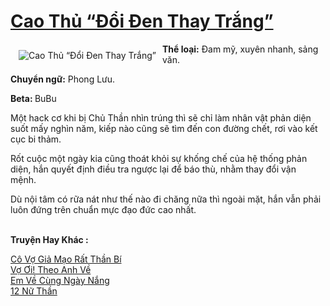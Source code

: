 <a href="https://utruyen.com/cao-thu-doi-den-thay-trang/10010/" title="Cao Thủ “Đổi Đen Thay Trắng”"><h1>Cao Thủ “Đổi Đen Thay Trắng”</h1></a><div style="display:table"><img align="right" style="float: left; padding: 10px;" src="https://utruyen.com/images/story/200x260/cao-thu-doi-den-thay-trang.jpg" alt="Cao Thủ “Đổi Đen Thay Trắng”"><b>Thể loại:</b> Đam mỹ, xuyên nhanh, sảng văn.<p></p><b>Chuyển ngữ:</b> Phong Lưu.<p></p><b>Beta: </b>BuBu<p></p>Một hack cơ khi bị Chủ Thần nhìn trúng thì sẽ chỉ làm nhân vật phản diện suốt mấy nghìn năm, kiếp nào cũng sẽ tìm đến con đường chết, rơi vào kết cục bi thảm.<p></p>Rốt cuộc một ngày kia cũng thoát khỏi sự khống chế của hệ thống phản diện, hắn quyết định điều tra ngược lại để báo thù, nhằm thay đổi vận mệnh. <p></p>Dù nội tâm có rữa nát như thế nào đi chăng nữa thì ngoài mặt, hắn vẫn phải luôn đứng trên chuẩn mực đạo đức cao nhất.</div><p><br><b>Truyện Hay Khác :</b></p><a href="https://utruyen.com/co-vo-gia-mao-rat-than-bi/10880/" alt="Cô Vợ Giả Mạo Rất Thần Bí">Cô Vợ Giả Mạo Rất Thần Bí</a><br/><a href="https://github.com/quanluxury/ngontinhhot/tree/master/truyenhay/19095/" alt="Vợ Ơi! Theo Anh Về">Vợ Ơi! Theo Anh Về</a><br/><a href="https://github.com/quanluxury/truyenhot/tree/master/truyenhay/15537/" alt="Em Về Cùng Ngày Nắng">Em Về Cùng Ngày Nắng</a><br/><a href="https://github.com/quanluxury/ngontinhhot/tree/master/truyenhay/16202/" alt="12 Nữ Thần">12 Nữ Thần</a><br/>